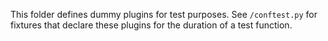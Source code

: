 This folder defines dummy plugins for test purposes.
See `/conftest.py` for fixtures that declare these plugins for the duration
of a test function.
